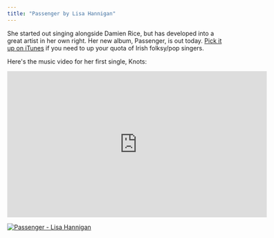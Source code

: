 ```yaml
---
title: "Passenger by Lisa Hannigan"
---
```

<p>She started out singing alongside Damien Rice, but has developed into a great artist in her own right. Her new album, Passenger, is out today. <a href="http://click.linksynergy.com/fs-bin/stat?id=6PFrOqNV4B8&offerid=146261&type=3&subid=0&tmpid=1826&RD_PARM1=http%253A%252F%252Fitunes.apple.com%252Fca%252Falbum%252Fpassenger%252Fid459132250%253Fuo%253D4%2526partnerId%253D30" target="itunes_store">Pick it up on iTunes</a> if you need to up your quota of Irish folksy/pop singers.</p>
<p>Here's the music video for her first single, Knots:</p>
<p><iframe width="600" height="338" src="https://www.npr.org/templates/event/embeddedVideo.php?storyId=140539730&mediaId=140609272" frameborder="0" scrolling="no"></iframe></p>
<p><a href="http://click.linksynergy.com/fs-bin/stat?id=6PFrOqNV4B8&offerid=146261&type=3&subid=0&tmpid=1826&RD_PARM1=http%253A%252F%252Fitunes.apple.com%252Fca%252Falbum%252Fpassenger%252Fid459132250%253Fuo%253D4%2526partnerId%253D30" target="itunes_store"><img src="http://ax.phobos.apple.com.edgesuite.net/images/web/linkmaker/badge_itunes-lrg.gif" alt="Passenger - Lisa Hannigan" style="border: 0;"/></a></p>


